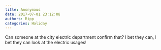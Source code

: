 ```yaml
---
title: Anonymous
date: 2017-07-01 23:12:08
authors: Ripp
categories: Holiday
---
```


 Can someone at the city electric department confirm that? I bet they can, I bet they can look at the electric usages!